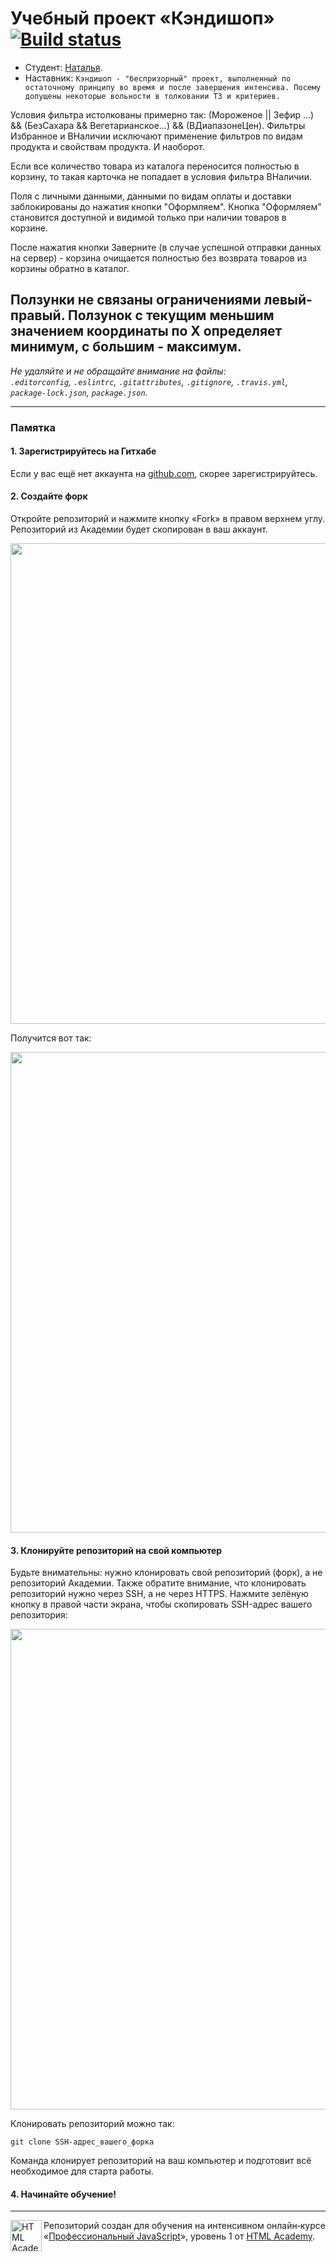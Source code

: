 # Учебный проект «Кэндишоп» [![Build status][travis-image]][travis-url]

* Студент: [Наталья](https://up.htmlacademy.ru/javascript/15/user/483989).
* Наставник: `Кэндишоп - "беспризорный" проект, выполненный по остаточному принципу во время и после завершения интенсива.
Посему допущены некоторые вольности в толковании ТЗ и критериев.`

Условия фильтра истолкованы примерно так: (Мороженое || Зефир ...) && (БезСахара && Вегетарианское...) && (ВДиапазонеЦен).
Фильтры Избранное и ВНаличии исключают применение фильтров по видам продукта и свойствам продукта. И наоборот.

Если все количество товара из каталога переносится полностью в корзину, то такая карточка не попадает в условия фильтра ВНаличии.

Поля с личными данными, данными по видам оплаты и доставки заблокированы до нажатия кнопки "Оформляем".
Кнопка "Оформляем" становится доступной и видимой только при наличии товаров в корзине.

После нажатия кнопки Заверните (в случае успешной отправки данных на сервер) - корзина очищается полностью без возврата товаров из корзины обратно в каталог.

Ползунки не связаны ограничениями левый-правый. Ползунок с текущим меньшим значением координаты по X определяет минимум, с большим - максимум.
---

_Не удаляйте и не обращайте внимание на файлы:_<br>
_`.editorconfig`, `.eslintrc`, `.gitattributes`, `.gitignore`, `.travis.yml`, `package-lock.json`, `package.json`._

---

### Памятка

#### 1. Зарегистрируйтесь на Гитхабе

Если у вас ещё нет аккаунта на [github.com](https://github.com/join), скорее зарегистрируйтесь.

#### 2. Создайте форк

Откройте репозиторий и нажмите кнопку «Fork» в правом верхнем углу. Репозиторий из Академии будет скопирован в ваш аккаунт.

<img width="769" alt="" src="https://user-images.githubusercontent.com/10909/35275195-078bb816-0050-11e8-8708-89266d2fae5d.png">

Получится вот так:

<img width="769" alt="" src="https://user-images.githubusercontent.com/10909/35275196-07baf78e-0050-11e8-9275-404a4b63efb1.png">

#### 3. Клонируйте репозиторий на свой компьютер

Будьте внимательны: нужно клонировать свой репозиторий (форк), а не репозиторий Академии. Также обратите внимание, что клонировать репозиторий нужно через SSH, а не через HTTPS. Нажмите зелёную кнопку в правой части экрана, чтобы скопировать SSH-адрес вашего репозитория:

<img width="769" alt="" src="https://user-images.githubusercontent.com/10909/35275197-07d8e79e-0050-11e8-95c1-a30a433687d8.png">

Клонировать репозиторий можно так:

```
git clone SSH-адрес_вашего_форка
```

Команда клонирует репозиторий на ваш компьютер и подготовит всё необходимое для старта работы.

#### 4. Начинайте обучение!

---

<a href="https://htmlacademy.ru/intensive/javascript"><img align="left" width="50" height="50" alt="HTML Academy" src="https://up.htmlacademy.ru/static/img/intensive/javascript/logo-for-github-2.png"></a>

Репозиторий создан для обучения на интенсивном онлайн‑курсе «[Профессиональный JavaScript](https://htmlacademy.ru/intensive/javascript)», уровень 1 от [HTML Academy](https://htmlacademy.ru).

[travis-image]: https://travis-ci.org/htmlacademy-javascript/483989-candyshop.svg?branch=master
[travis-url]: https://travis-ci.org/htmlacademy-javascript/483989-candyshop
